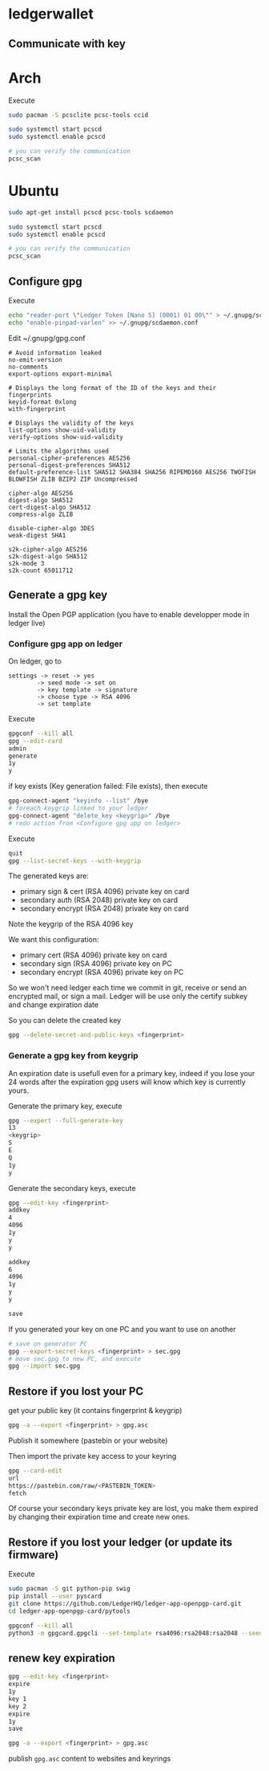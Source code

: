 # ledgerwallet

## Communicate with key

# Arch

Execute
```sh
sudo pacman -S pcsclite pcsc-tools ccid

sudo systemctl start pcscd
sudo systemctl enable pcscd

# you can verify the communication
pcsc_scan
```

# Ubuntu

```sh
sudo apt-get install pcscd pcsc-tools scdaemon

sudo systemctl start pcscd
sudo systemctl enable pcscd

# you can verify the communication
pcsc_scan
```


## Configure gpg

Execute
```sh
echo "reader-port \"Ledger Token [Nano S] (0001) 01 00\"" > ~/.gnupg/scdaemon.conf
echo "enable-pinpad-varlen" >> ~/.gnupg/scdaemon.conf
```

Edit ~/.gnupg/gpg.conf
```
# Avoid information leaked
no-emit-version
no-comments
export-options export-minimal

# Displays the long format of the ID of the keys and their fingerprints
keyid-format 0xlong
with-fingerprint

# Displays the validity of the keys
list-options show-uid-validity
verify-options show-uid-validity

# Limits the algorithms used
personal-cipher-preferences AES256
personal-digest-preferences SHA512
default-preference-list SHA512 SHA384 SHA256 RIPEMD160 AES256 TWOFISH BLOWFISH ZLIB BZIP2 ZIP Uncompressed

cipher-algo AES256
digest-algo SHA512
cert-digest-algo SHA512
compress-algo ZLIB

disable-cipher-algo 3DES
weak-digest SHA1

s2k-cipher-algo AES256
s2k-digest-algo SHA512
s2k-mode 3
s2k-count 65011712
```

## Generate a gpg key

Install the Open PGP application (you have to enable developper mode in ledger live)

### Configure gpg app on ledger

On ledger, go to
```
settings -> reset -> yes
        -> seed mode -> set on
        -> key template -> signature
        -> choose type -> RSA 4096
        -> set template 
```

Execute
```sh
gpgconf --kill all
gpg --edit-card
admin
generate
1y
y
```

if key exists (Key generation failed: File exists), then execute
```sh
gpg-connect-agent "keyinfo --list" /bye
# foreach keygrip linked to your ledger
gpg-connect-agent "delete_key <keygrip>" /bye
# redo action from <Configure gpg app on ledger>
``` 

Execute
```sh
quit
gpg --list-secret-keys --with-keygrip
```

The generated keys are:
- primary sign & cert (RSA 4096) private key on card
- secondary auth (RSA 2048) private key on card
- secondary encrypt (RSA 2048) private key on card

Note the keygrip of the RSA 4096 key

We want this configuration:
- primary cert (RSA 4096) private key on card
- secondary sign (RSA 4096) private key on PC
- secondary encrypt (RSA 4096) private key on PC

So we won't need ledger each time we commit in git, receive or send an encrypted mail, or sign a mail.
Ledger will be use only the certify subkey and change expiration date

So you can delete the created key
```sh
gpg --delete-secret-and-public-keys <fingerprint>
```

### Generate a gpg key from keygrip

An expiration date is usefull even for a primary key, indeed if you lose your 24 words after the expiration gpg users will know which key is currently yours.

Generate the primary key, execute
```sh
gpg --expert --full-generate-key
13
<keygrip>
S
E
Q
1y
y
```

Generate the secondary keys, execute
```sh
gpg --edit-key <fingerprint>
addkey
4
4096
1y
y
y

addkey
6
4096
1y
y
y

save
```

If you generated your key on one PC and you want to use on another
```sh
# save on generator PC
gpg --export-secret-keys <fingerprint> > sec.gpg
# move sec.gpg to new PC, and execute
gpg --import sec.gpg
```

## Restore if you lost your PC

get your public key (it contains fingerprint & keygrip)
```sh
gpg -a --export <fingerprint> > gpg.asc
```
Publish it somewhere (pastebin or your website)

Then import the private key access to your keyring
```sh
gpg --card-edit
url
https://pastebin.com/raw/<PASTEBIN_TOKEN>
fetch
```

Of course your secondary keys private key are lost, you make them expired by changing their expiration time and create new ones.

## Restore if you lost your ledger (or update its firmware)

Execute
```sh
sudo pacman -S git python-pip swig
pip install --user pyscard
git clone https://github.com/LedgerHQ/ledger-app-openpgp-card.git
cd ledger-app-openpgp-card/pytools

gpgconf --kill all
python3 -m gpgcard.gpgcli --set-template rsa4096:rsa2048:rsa2048 --seed-key --set-serial <serial> --pinpad
```

## renew key expiration

```sh
gpg --edit-key <fingerprint>
expire
1y
key 1
key 2
expire
1y
save

gpg -a --export <fingerprint> > gpg.asc
```

publish `gpg.asc` content to websites and keyrings
